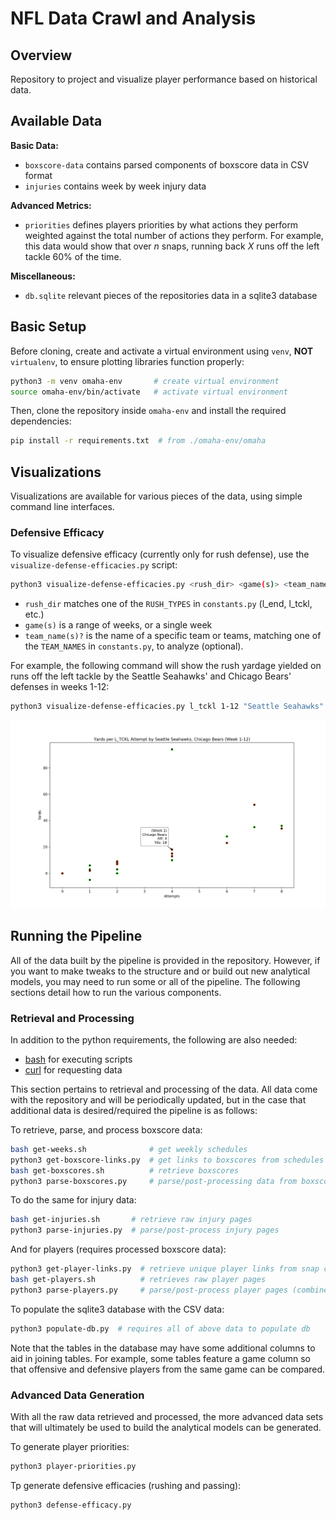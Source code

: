 # NFL Data Crawl and Analysis

## Overview

Repository to project and visualize player performance based on historical data.

## Available Data

**Basic Data:**

* `boxscore-data` contains parsed components of boxscore data in CSV format
* `injuries` contains week by week injury data

**Advanced Metrics:**

* `priorities` defines players priorities by what actions they perform weighted against the total number of actions they perform. For example, this data would show that over _n_ snaps, running back _X_ runs off the left tackle 60% of the time.

**Miscellaneous:**

* `db.sqlite` relevant pieces of the repositories data in a sqlite3 database

## Basic Setup

Before cloning, create and activate a virtual environment using `venv`, **NOT** `virtualenv`, to ensure plotting libraries function properly:

```sh
python3 -m venv omaha-env       # create virtual environment
source omaha-env/bin/activate   # activate virtual environment
```

Then, clone the repository inside `omaha-env` and install the required dependencies:

```sh
pip install -r requirements.txt  # from ./omaha-env/omaha
```

## Visualizations

Visualizations are available for various pieces of the data, using simple command line interfaces.

### Defensive Efficacy

To visualize defensive efficacy (currently only for rush defense), use the `visualize-defense-efficacies.py` script:

```sh
python3 visualize-defense-efficacies.py <rush_dir> <game(s)> <team_name(s)?>
```

* `rush_dir` matches one of the `RUSH_TYPES` in `constants.py` (l_end, l_tckl, etc.)
* `game(s)` is a range of weeks, or a single week
* `team_name(s)?` is the name of a specific team or teams, matching one of the `TEAM_NAMES` in `constants.py`, to analyze (optional).

For example, the following command will show the rush yardage yielded on runs off the left tackle by the Seattle Seahawks' and Chicago Bears' defenses in weeks 1-12:

```sh
python3 visualize-defense-efficacies.py l_tckl 1-12 "Seattle Seahawks" "Chicago Bears"
```

![Seattle Seahawks and Chicago Bears Rush Defense Visualization](./images/rush-data-viz.png)

## Running the Pipeline

All of the data built by the pipeline is provided in the repository. However, if you want to make tweaks to the structure and or build out new analytical models, you may need to run some or all of the pipeline. The following sections detail how to run the various components.

### Retrieval and Processing

In addition to the python requirements, the following are also needed:

* [bash](https://www.gnu.org/software/bash/) for executing scripts
* [curl](https://curl.haxx.se/) for requesting data

This section pertains to retrieval and processing of the data. All data come with the repository and will be periodically updated, but in the case that additional data is desired/required the pipeline is as follows:

To retrieve, parse, and process boxscore data:

```sh
bash get-weeks.sh              # get weekly schedules
python3 get-boxscore-links.py  # get links to boxscores from schedules
bash get-boxscores.sh          # retrieve boxscores
python3 parse-boxscores.py     # parse/post-processing data from boxscores
```

To do the same for injury data:

```sh
bash get-injuries.sh       # retrieve raw injury pages
python3 parse-injuries.py  # parse/post-process injury pages
```

And for players (requires processed boxscore data):

```sh
python3 get-player-links.py  # retrieve unique player links from snap counts
bash get-players.sh          # retrieves raw player pages
python3 parse-players.py     # parse/post-process player pages (combine data)
```

To populate the sqlite3 database with the CSV data:

```sh
python3 populate-db.py  # requires all of above data to populate db
```

Note that the tables in the database may have some additional columns to aid in joining tables. For example, some tables feature a game column so that offensive and defensive players from the same game can be compared.

### Advanced Data Generation

With all the raw data retrieved and processed, the more advanced data sets that will ultimately be used to build the analytical models can be generated.

To generate player priorities:

```sh
python3 player-priorities.py
```

Tp generate defensive efficacies (rushing and passing):

```sh
python3 defense-efficacy.py
```
